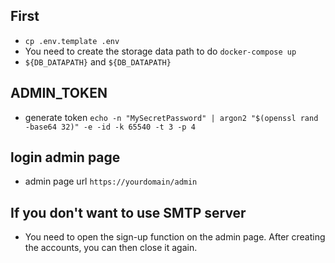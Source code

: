 ## First
  - `cp .env.template .env`
  - You need to create the storage data path to do `docker-compose up`
  - `${DB_DATAPATH}` and `${DB_DATAPATH}`

## ADMIN_TOKEN
  - generate token
    `echo -n "MySecretPassword" | argon2 "$(openssl rand -base64 32)" -e -id -k 65540 -t 3 -p 4`

## login admin page
  - admin page url `https://yourdomain/admin`

## If you don't want to use SMTP server
  - You need to open the sign-up function on the admin page. After creating the accounts, you can then close it again.

